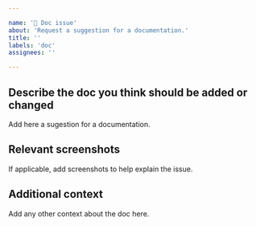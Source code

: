 ```yaml
---

name: '📄 Doc issue'
about: 'Request a suggestion for a documentation.'
title: ''
labels: 'doc'
assignees: ''

---
```


## Describe the doc you think should be added or changed
Add here a sugestion for a documentation.

## Relevant screenshots
If applicable, add screenshots to help explain the issue.

## Additional context
Add any other context about the doc here.


#
